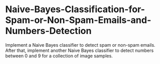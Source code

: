 # Naive-Bayes-Classification-for-Spam-or-Non-Spam-Emails-and-Numbers-Detection
Implement a Naive Bayes classifier to detect spam or non-spam emails. After that, implement another Naive Bayes classifier to detect numbers between 0 and 9 for a collection of image samples.
